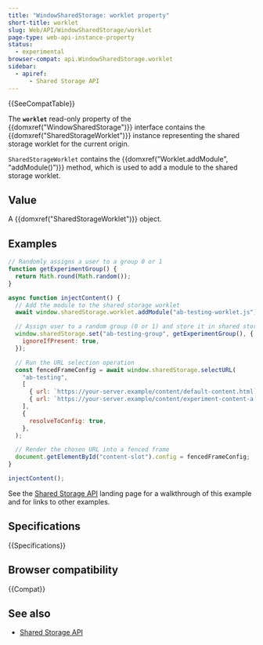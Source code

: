 ```yaml
---
title: "WindowSharedStorage: worklet property"
short-title: worklet
slug: Web/API/WindowSharedStorage/worklet
page-type: web-api-instance-property
status:
  - experimental
browser-compat: api.WindowSharedStorage.worklet
sidebar:
  - apiref:
      - Shared Storage API
---
```


{{SeeCompatTable}}

The **`worklet`** read-only property of the
{{domxref("WindowSharedStorage")}} interface contains the {{domxref("SharedStorageWorklet")}} instance representing the shared storage worklet for the current origin.

`SharedStorageWorklet` contains the {{domxref("Worklet.addModule", "addModule()")}} method, which is used to add a module to the shared storage worklet.

## Value

A {{domxref("SharedStorageWorklet")}} object.

## Examples

```js
// Randomly assigns a user to a group 0 or 1
function getExperimentGroup() {
  return Math.round(Math.random());
}

async function injectContent() {
  // Add the module to the shared storage worklet
  await window.sharedStorage.worklet.addModule("ab-testing-worklet.js");

  // Assign user to a random group (0 or 1) and store it in shared storage
  window.sharedStorage.set("ab-testing-group", getExperimentGroup(), {
    ignoreIfPresent: true,
  });

  // Run the URL selection operation
  const fencedFrameConfig = await window.sharedStorage.selectURL(
    "ab-testing",
    [
      { url: `https://your-server.example/content/default-content.html` },
      { url: `https://your-server.example/content/experiment-content-a.html` },
    ],
    {
      resolveToConfig: true,
    },
  );

  // Render the chosen URL into a fenced frame
  document.getElementById("content-slot").config = fencedFrameConfig;
}

injectContent();
```

See the [Shared Storage API](/en-US/docs/Web/API/Shared_Storage_API) landing page for a walkthrough of this example and for links to other examples.

## Specifications

{{Specifications}}

## Browser compatibility

{{Compat}}

## See also

- [Shared Storage API](/en-US/docs/Web/API/Shared_Storage_API)
